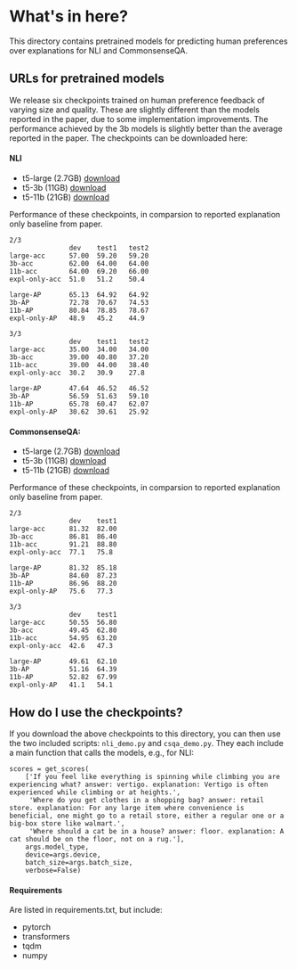 # What's in here?

This directory contains pretrained models for predicting human
preferences over explanations for NLI and CommonsenseQA.


## URLs for pretrained models

We release six checkpoints trained on human preference feedback of
varying size and quality. These are slightly different than the models
reported in the paper, due to some implementation improvements. The
performance achieved by the 3b models is slightly better than the
average reported in the paper. The checkpoints can be downloaded here:

#### NLI

- t5-large (2.7GB) [download](https://storage.googleapis.com/ai2-mosaic-public/projects/few-shot-explanations/pretrained_models/nli/valloss%3D0.25146~model%3Dt5-large~lr%3D0.0001~seed%3D1~labelagg%3D0_just_weights.pt)
- t5-3b (11GB) [download](https://storage.googleapis.com/ai2-mosaic-public/projects/few-shot-explanations/pretrained_models/nli/valloss%3D0.24209~model%3Dt5-3b~lr%3D0.0001~seed%3D1~labelagg%3D0_just_weights.pt)
- t5-11b (21GB) [download](https://storage.googleapis.com/ai2-mosaic-public/projects/few-shot-explanations/pretrained_models/nli/esnli_deepspeed_valloss%3D0.00000~model%3Dt5-11b~lr%3D0.00001~seed%3D1~labelagg%3D0.pt)

Performance of these checkpoints, in comparsion to reported explanation only baseline from paper.
```
2/3
               dev    test1   test2
large-acc      57.00  59.20   59.20
3b-acc         62.00  64.00   64.00
11b-acc        64.00  69.20   66.00
expl-only-acc  51.0   51.2    50.4

large-AP       65.13  64.92   64.92
3b-AP          72.78  70.67   74.53
11b-AP         80.84  78.85   78.67
expl-only-AP   48.9   45.2    44.9

3/3
               dev    test1   test2
large-acc      35.00  34.00   34.00
3b-acc         39.00  40.80   37.20
11b-acc        39.00  44.00   38.40
expl-only-acc  30.2   30.9    27.8

large-AP       47.64  46.52   46.52
3b-AP          56.59  51.63   59.10
11b-AP         65.78  60.47   62.07
expl-only-AP   30.62  30.61   25.92
```

#### CommonsenseQA:

- t5-large (2.7GB) [download](https://storage.googleapis.com/ai2-mosaic-public/projects/few-shot-explanations/pretrained_models/commonsense_qa/valloss%3D0.28665~model%3Dt5-large~lr%3D0.0001~seed%3D1~labelagg%3D0_just_weights.pt)
- t5-3b (11GB) [download](https://storage.googleapis.com/ai2-mosaic-public/projects/few-shot-explanations/pretrained_models/commonsense_qa/valloss%3D0.28925~model%3Dt5-3b~lr%3D0.0001~seed%3D1~labelagg%3D0_just_weights.pt)
- t5-11b (21GB) [download](https://storage.googleapis.com/ai2-mosaic-public/projects/few-shot-explanations/pretrained_models/commonsense_qa/cose_deepspeed_valloss%3D0.00000~model%3Dt5-11b~lr%3D0.00001~seed%3D1~labelagg%3D0.pt)

Performance of these checkpoints, in comparsion to reported explanation only baseline from paper.
```
2/3
               dev    test1
large-acc      81.32  82.00
3b-acc         86.81  86.40
11b-acc        91.21  88.80
expl-only-acc  77.1   75.8

large-AP       81.32  85.18
3b-AP          84.60  87.23
11b-AP         86.96  88.20
expl-only-AP   75.6   77.3

3/3
               dev    test1
large-acc      50.55  56.80
3b-acc         49.45  62.80
11b-acc        54.95  63.20
expl-only-acc  42.6   47.3

large-AP       49.61  62.10
3b-AP          51.16  64.39
11b-AP         52.82  67.99
expl-only-AP   41.1   54.1
```

## How do I use the checkpoints?

If you download the above checkpoints to this directory, you can then use the two included scripts: `nli_demo.py` and `csqa_demo.py`.
They each include a main function that calls the models, e.g., for NLI:

```
scores = get_scores(
    ['If you feel like everything is spinning while climbing you are experiencing what? answer: vertigo. explanation: Vertigo is often experienced while climbing or at heights.',
     'Where do you get clothes in a shopping bag? answer: retail store. explanation: For any large item where convenience is beneficial, one might go to a retail store, either a regular one or a big-box store like walmart.',
     'Where should a cat be in a house? answer: floor. explanation: A cat should be on the floor, not on a rug.'],
    args.model_type,
    device=args.device,
    batch_size=args.batch_size,
    verbose=False)
```

#### Requirements

Are listed in requirements.txt, but include:

- pytorch
- transformers
- tqdm
- numpy
